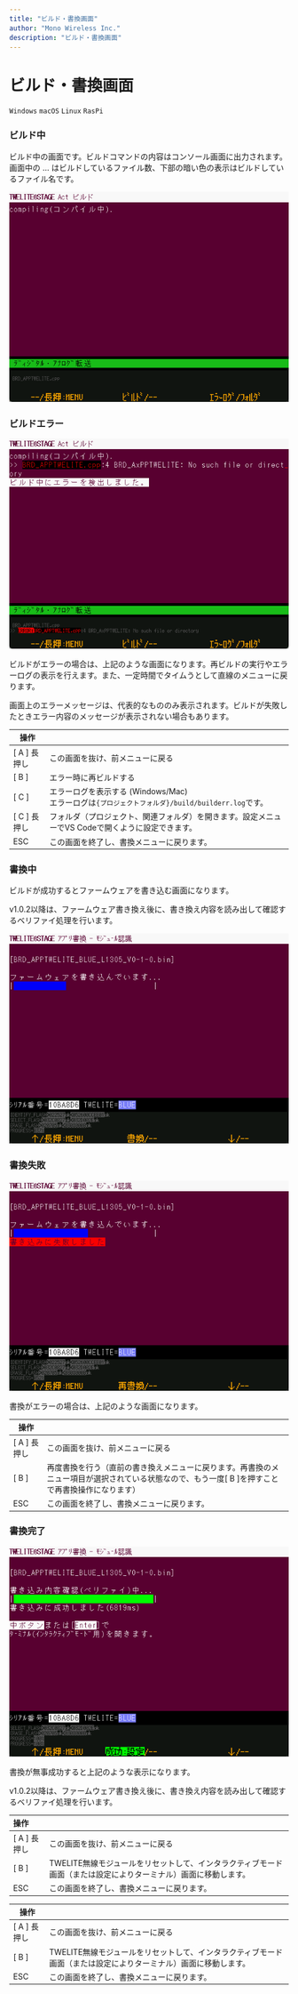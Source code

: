 ```yaml
---
title: "ビルド・書換画面"
author: "Mono Wireless Inc."
description: "ビルド・書換画面"
---
```

# ビルド・書換画面

`Windows` `macOS` `Linux` `RasPi`&#x20;

### ビルド中

ビルド中の画面です。ビルドコマンドの内容はコンソール画面に出力されます。画面中の ... はビルドしているファイル数、下部の暗い色の表示はビルドしているファイル名です。

![コンパイル中](../../../../.gitbook/assets/img_fimprog_build_1_compile.png)

####

### ビルドエラー

![コンパイル中](../../../../.gitbook/assets/img_fimprog_build_2_comp_err.png)

ビルドがエラーの場合は、上記のような画面になります。再ビルドの実行やエラーログの表示を行えます。また、一定時間でタイムうとして直線のメニューに戻ります。

画面上のエラーメッセージは、代表的なもののみ表示されます。ビルドが失敗したときエラー内容のメッセージが表示されない場合もあります。

| 操作          |                                                              |
| ------------- | ------------------------------------------------------------ |
| \[ A ] 長押し | この画面を抜け、前メニューに戻る                             |
| \[ B ]        | エラー時に再ビルドする                                       |
| \[ C ]        | エラーログを表示する (Windows/Mac)<br/>エラーログは`{プロジェクトフォルダ}/build/builderr.log`です。 |
| \[ C ] 長押し | フォルダ（プロジェクト、関連フォルダ）を開きます。設定メニューでVS Codeで開くように設定できます。 |
| ESC           | この画面を終了し、書換メニューに戻ります。                   |



### 書換中

ビルドが成功するとファームウェアを書き込む画面になります。

v1.0.2以降は、ファームウェア書き換え後に、書き換え内容を読み出して確認するベリファイ処理を行います。


![書換中](../../../../.gitbook/assets/img_fimprog_writing.png)



### 書換失敗

![書換失敗](../../../../.gitbook/assets/img_fimprog_writing_fail.png)

書換がエラーの場合は、上記のような画面になります。

| 操作         |                                                                              |
| ---------- | ---------------------------------------------------------------------------- |
| \[ A ] 長押し | この画面を抜け、前メニューに戻る                                                             |
| \[ B ]     | 再度書換を行う（直前の書き換えメニューに戻ります。再書換のメニュー項目が選択されている状態なので、もう一度\[ B ]を押すことで再書換操作になります） |
| ESC        | この画面を終了し、書換メニューに戻ります。                                                        |



### 書換完了

![書換完了](../../../../.gitbook/assets/img_fimprog_writing_success.png)

書換が無事成功すると上記のような表示になります。

v1.0.2以降は、ファームウェア書き換え後に、書き換え内容を読み出して確認するベリファイ処理を行います。

| 操作 |  |
| :--- | :--- |
| \[ A \] 長押し | この画面を抜け、前メニューに戻る |
| \[ B \] | TWELITE無線モジュールをリセットして、インタラクティブモード画面（または設定によりターミナル）画面に移動します。 |
| ESC | この画面を終了し、書換メニューに戻ります。 |



| 操作         |                                                             |
| ---------- | ----------------------------------------------------------- |
| \[ A ] 長押し | この画面を抜け、前メニューに戻る                                            |
| \[ B ]     | TWELITE無線モジュールをリセットして、インタラクティブモード画面（または設定によりターミナル）画面に移動します。 |
| ESC        | この画面を終了し、書換メニューに戻ります。                                       |

